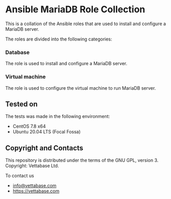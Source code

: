 # Ansible MariaDB Role Collection

This is a collation of the Ansible roles that are used to install and configure a MariaDB server. 

The roles are divided into the following categories:
    
### Database
The role is used to install and configure a MariaDB server.
### Virtual machine
The role is used to configure the virtual machine to run MariaDB server.

## Tested on
The tests was made in the following environment:
- CentOS 7.8 x64
- Ubuntu 20.04 LTS (Focal Fossa)
## Copyright and Contacts

This repository is distributed under the terms of the GNU GPL, version 3. Copyright: Vettabase Ltd.

To contact us

* info@vettabase.com
* https://vettabase.com
